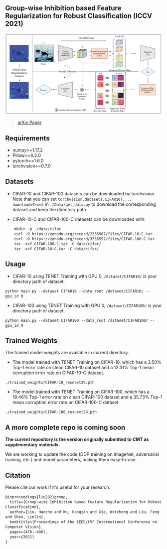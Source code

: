 ## Group-wise Inhibition based Feature Regularization for Robust Classification (ICCV 2021)
![](./pic/ppl.png)
> [arXiv Paper](https://arxiv.org/abs/2103.02152)

## Requirements
*   numpy>=1.17.2
*   Pillow>=6.2.0
*   pytorch>=1.6.0
*   torchvision>=0.7.0


## Datasets
* CIFAR-10 and CIFAR-100 datasets can be downloaded by torchvision. Note that you can set
`torchvision.datasets.CIFAR10(..., download=True)` in `./Data/get_data.py` to download the corresponding dataset and keep the directory path.

* CIFAR-10-C and CIFAR-100-C datasets can be downloaded with:
```
    mkdir -p ./data/cifar
    curl -O https://zenodo.org/record/2535967/files/CIFAR-10-C.tar
    curl -O https://zenodo.org/record/3555552/files/CIFAR-100-C.tar
    tar -xvf CIFAR-100-C.tar -C data/cifar/
    tar -xvf CIFAR-10-C.tar -C data/cifar/
```
## Usage
* CIFAR-10 using TENET Training with GPU 0, `/dataset/CIFAR10/` is your directory path of dataset.
```
python main.py --dataset CIFAR10 --data_root /dataset/CIFAR10/ --gpu_id 0
```

* CIFAR-100 using TENET Training with GPU 0, `/dataset/CIFAR100/` is your directory path of dataset.
```
python main.py --dataset CIFAR100 --data_root /dataset/CIFAR100/ --gpu_id 0
```

## Trained Weights
The trained model weights are available in current directory.
* The model trained with TENET Training on CIFAR-10, which has a 3.50% Top-1 error rate on clean CIFAR-10 dataset and a 12.31% Top-1 mean corruption error rate on CIFAR-10-C dataset.
```
./trained_weights/CIFAR-10_resnext29.pth
```
* The model trained with TENET Training on CIFAR-100, which has a 19.46% Top-1 error rate on clean CIFAR-100 dataset and a 35.73% Top-1 mean corruption error rate on CIFAR-100-C dataset.
```
./trained_weights/CIFAR-100_resnext29.pth
```


## A more complete repo is coming soon
**The current repository is the version originally submitted to CMT as supplementary materials.**

We are working to update the code (DDP training on ImageNet, adversarial training, etc.) and model parameters, making them easy-to-use.

## Citation
Please cite our work if it's useful for your research.
```
@inproceedings{liu2021group,
  title={Group-wise Inhibition based Feature Regularization for Robust Classification},
  author={Liu, Haozhe and Wu, Haoqian and Xie, Weicheng and Liu, Feng and Shen, Linlin},
  booktitle={Proceedings of the IEEE/CVF International Conference on Computer Vision},
  pages={478--486},
  year={2021}
}
```
